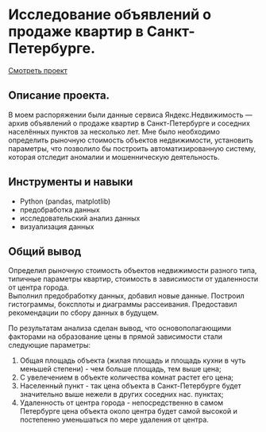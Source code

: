 # Исследование объявлений о продаже квартир в Санкт-Петербурге.
[Смотреть проект](https://github.com/qusoq/educational_projects/blob/main/spb_estate/spb_estate.ipynb)

## Описание проекта.
В моем распоряжении были данные сервиса Яндекс.Недвижимость — архив объявлений о продаже квартир в Санкт-Петербурге и соседних населённых пунктов за несколько лет. Мне было необходимо определить рыночную стоимость объектов недвижимости, установить параметры, что позволило бы построить автоматизированную систему, которая отследит аномалии и мошенническую деятельность.

## Инструменты и навыки
- Python (pandas, matplotlib)
- предобработка данных
- исследовательский анализ данных
- визуализация данных

## Общий вывод

Определил рыночную стоимость объектов недвижимости разного типа, типичные параметры квартир, стоимость в зависимости от удаленности от центра города.  
Выполнил предобработку данных, добавил новые данные. Построил гистограммы, боксплоты и диаграммы рассеивания. Предоставил рекомендации по сбору данных в будущем.  

По результатам анализа сделан вывод, что основополагающими факторами на образование цены в прямой зависимости стали следующие параметры:

1. Общая площадь объекта (жилая площадь и площадь кухни в чуть меньшей степени) - чем больше площадь, тем выше цена;
2. С увелечением в объекте количества комнат растет его цена;
3. Населенный пункт - так цена объекта в Санкт-Петербурге будет значительно выше нежели в других соседних нас. пунктах;
4. Удаленность от центра города - непосредственно в самом Петербурге цена объекта около центра будет самой высокой и постепенно уменьшаться по мере удаления от центра.
